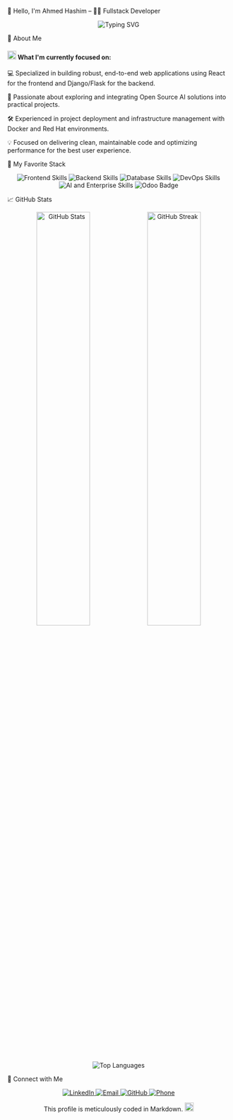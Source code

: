 🌟 Hello, I'm Ahmed Hashim – 👨‍💻 Fullstack Developer
<div align="center"> <img src="https://readme-typing-svg.herokuapp.com?font=Fira+Code&weight=500&pause=1000&color=007ACC&center=true&vCenter=true&width=490&lines=Fullstack+Developer+%7C+React+%26+Django+Expert;Building+Scalable+%26+Clean+Web+Solutions;" alt="Typing SVG" /> </div>

🚀 About Me
<h4 align="left"> <img src="https://media2.giphy.com/media/QssGEmpkyEOhBCb7e1/giphy.gif?cid=ecf05e47a0n3gi1bfqntqmob8g9aid1oyj2wr3ds3mg700bl&rid=giphy.gif" width="20px" height="20px"> What I'm currently focused on: </h4>

💻 Specialized in building robust, end-to-end web applications using React for the frontend and Django/Flask for the backend.

🧠 Passionate about exploring and integrating Open Source AI solutions into practical projects.

🛠️ Experienced in project deployment and infrastructure management with Docker and Red Hat environments.

💡 Focused on delivering clean, maintainable code and optimizing performance for the best user experience.

🧠 My Favorite Stack
<div align="center"> <img src="https://skillicons.dev/icons?i=react,nextjs,js,tailwind,bootstrap" alt="Frontend Skills" /> <img src="https://skillicons.dev/icons?i=python,django,flask" alt="Backend Skills" /> <img src="https://skillicons.dev/icons?i=postgresql,mysql,apache" alt="Database Skills" /> <img src="https://skillicons.dev/icons?i=docker,bash,git,githubactions,linux" alt="DevOps Skills" /> <img src="https://skillicons.dev/icons?i=ai,redhat" alt="AI and Enterprise Skills" /> <img src="https://img.shields.io/badge/Odoo-7C9AA5?style=for-the-badge&logo=odoo&logoColor=white" alt="Odoo Badge" /> </div>

📈 GitHub Stats
<div align="center"> <img width="49%" src="https://github-readme-stats.vercel.app/api?username=ahmed-hashim2024&show_icons=true&theme=buefy&hide_border=true&count_private=true" alt="GitHub Stats" /> <img width="49%" src="https://github-readme-streak-stats.herokuapp.com/?user=ahmed-hashim2024&theme=buefy&hide_border=true" alt="GitHub Streak" /> </div>

<p align="center"> <img src="https://github-readme-stats.vercel.app/api/top-langs/?username=ahmed-hashim2024&layout=compact&theme=buefy&hide_border=true" alt="Top Languages" /> </p>

🤝 Connect with Me
<div align="center"> <a href="https://www.linkedin.com/in/eng-ahmedhashim2024/"> <img src="https://img.shields.io/badge/LinkedIn-0077B5?style=for-the-badge&logo=linkedin&logoColor=white" alt="LinkedIn" /> </a> <a href="mailto:eng.ahmedhashim2024@gmail.com"> <img src="https://img.shields.io/badge/Email-D14836?style=for-the-badge&logo=gmail&logoColor=white" alt="Email" /> </a> <a href="https://github.com/ahmed-hashim2024"> <img src="https://img.shields.io/badge/GitHub-100000?style=for-the-badge&logo=github&logoColor=white" alt="GitHub" /> </a> <a href="tel:+201156501103"> <img src="https://img.shields.io/badge/Phone-25D366?style=for-the-badge&logo=whatsapp&logoColor=white" alt="Phone" /> </a> </div>

<p align="center"> This profile is meticulously coded in Markdown. <img src="https://media.giphy.com/media/WFZvB7VIXBgiz3oDXE/giphy.gif" width="20px" height="20px"> </p>
